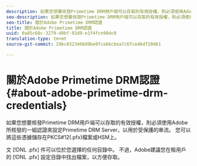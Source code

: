 ```yaml
---
description: 如果您想要核發Primetime DRM用戶端可以存取的有效授權，則必須使用Adobe所核發的一組認證來設定Primetime DRM Server，以用於受保護的串流。 您可以將這些憑據儲存在PKCS#12(.pfx)檔案或HSM上。
seo-description: 如果您想要核發Primetime DRM用戶端可以存取的有效授權，則必須使用Adobe所核發的一組認證來設定Primetime DRM Server，以用於受保護的串流。 您可以將這些憑據儲存在PKCS#12(.pfx)檔案或HSM上。
seo-title: 關於Adobe Primetime DRM認證
title: 關於Adobe Primetime DRM認證
uuid: 0a85c68c-3279-40bf-92d9-e1f4fce994c0
translation-type: tm+mt
source-git-commit: 29bc8323460d9be0fce66cbea7c6fce46df20d61

---
```



# 關於Adobe Primetime DRM認證{#about-adobe-primetime-drm-credentials}

如果您想要核發Primetime DRM用戶端可以存取的有效授權，則必須使用Adobe所核發的一組認證來設定Primetime DRM Server，以用於受保護的串流。 您可以將這些憑據儲存在PKCS#12(.pfx)檔案或HSM上。

文 [!DNL .pfx] 件可以位於您選擇的任何目錄中。 不過，Adobe建議您在租用戶的 [!DNL .pfx] 設定目錄中找出檔案，以方便存取。
